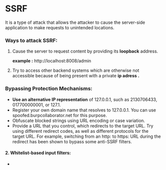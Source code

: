 # SSRF

It is a type of attack that allows the attacker to cause the server-side application to make requests to unintended locations.

### Ways to attack SSRF:

1.  Cause the server to request content by providing its **loopback** address.

    **example :** http://localhost:8008/admin
2. Try to access other backend systems which are otherwise not accessible because of being present with a private **ip adress .**

### Bypassing Protection Mechanisms:

* **Use an alternative IP representation** of 127.0.0.1, such as 2130706433, 017700000001, or 127.1.
* Register your own domain name that resolves to 127.0.0.1. You can use spoofed.burpcollaborator.net for this purpose.
* Obfuscate blocked strings using URL encoding or case variation.
* Provide a URL that you control, which redirects to the target URL. Try using different redirect codes, as well as different protocols for the target URL. For example, switching from an http: to https: URL during the redirect has been shown to bypass some anti-SSRF filters.

#### 2. Whitelist-based input filters:

*

